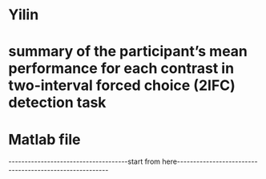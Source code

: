 # Yilin
# summary of the participant’s mean performance for each contrast in two-interval forced choice (2IFC) detection task
# Matlab file
-------------------------------------start from here--------------------------------------------------------
